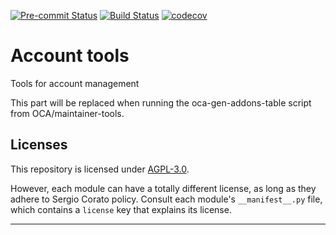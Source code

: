 
<!-- /!\ Non OCA Context : Set here the badge of your runbot / runboat instance. -->
[![Pre-commit Status](https://github.com/sergiocorato/e-account/actions/workflows/pre-commit.yml/badge.svg?branch=12.0)](https://github.com/sergiocorato/e-account/actions/workflows/pre-commit.yml?query=branch%3A12.0)
[![Build Status](https://github.com/sergiocorato/e-account/actions/workflows/test.yml/badge.svg?branch=12.0)](https://github.com/sergiocorato/e-account/actions/workflows/test.yml?query=branch%3A12.0)
[![codecov](https://codecov.io/gh/sergiocorato/e-account/branch/12.0/graph/badge.svg)](https://codecov.io/gh/sergiocorato/e-account)
<!-- /!\ Non OCA Context : Set here the badge of your translation instance. -->

<!-- /!\ do not modify above this line -->

# Account tools

Tools for account management

<!-- /!\ do not modify below this line -->

<!-- prettier-ignore-start -->

[//]: # (addons)

This part will be replaced when running the oca-gen-addons-table script from OCA/maintainer-tools.

[//]: # (end addons)

<!-- prettier-ignore-end -->

## Licenses

This repository is licensed under [AGPL-3.0](LICENSE).

However, each module can have a totally different license, as long as they adhere to Sergio Corato
policy. Consult each module's `__manifest__.py` file, which contains a `license` key
that explains its license.

----
<!-- /!\ Non OCA Context : Set here the full description of your organization. -->
